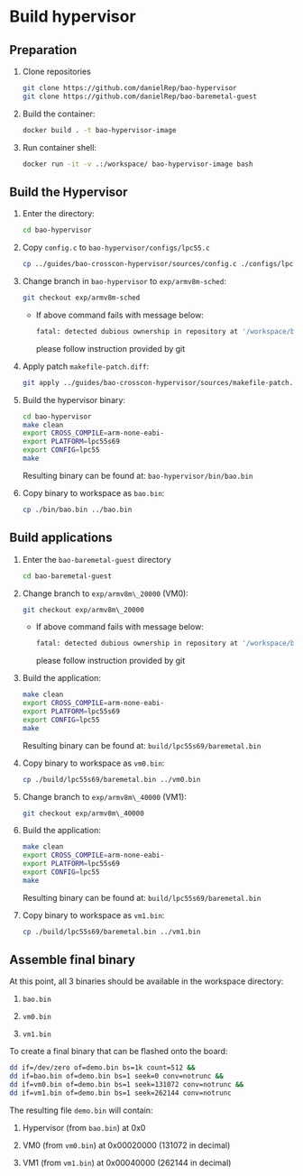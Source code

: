 # Build hypervisor

## Preparation

1. Clone repositories

    ```bash
    git clone https://github.com/danielRep/bao-hypervisor
    git clone https://github.com/danielRep/bao-baremetal-guest
    ```

2. Build the container:

    ```bash
    docker build . -t bao-hypervisor-image
    ```

3. Run container shell:

    ```bash
    docker run -it -v .:/workspace/ bao-hypervisor-image bash
    ```

## Build the Hypervisor

1. Enter the directory:

    ```bash
    cd bao-hypervisor
    ```

2. Copy `config.c` to `bao-hypervisor/configs/lpc55.c`

    ```bash
    cp ../guides/bao-crosscon-hypervisor/sources/config.c ./configs/lpc55.c
    ```

3. Change branch in `bao-hypervisor` to `exp/armv8m-sched`:

    ```bash
    git checkout exp/armv8m-sched
    ```

    * If above command fails with message below:

      ```bash
      fatal: detected dubious ownership in repository at '/workspace/bao-hypervisor'
      ```

      please follow instruction provided by git

4. Apply patch `makefile-patch.diff`:

    ```bash
    git apply ../guides/bao-crosscon-hypervisor/sources/makefile-patch.diff
    ```

5. Build the hypervisor binary:

    ```bash
    cd bao-hypervisor
    make clean
    export CROSS_COMPILE=arm-none-eabi-
    export PLATFORM=lpc55s69
    export CONFIG=lpc55
    make
    ```

    Resulting binary can be found at: `bao-hypervisor/bin/bao.bin`

6. Copy binary to workspace as `bao.bin`:

    ```bash
    cp ./bin/bao.bin ../bao.bin
    ```

## Build applications

1. Enter the `bao-baremetal-guest` directory

    ```bash
    cd bao-baremetal-guest
    ```

2. Change branch to `exp/armv8m\_20000` (VM0):

    ```bash
    git checkout exp/armv8m\_20000
    ```

    * If above command fails with message below:

      ```bash
      fatal: detected dubious ownership in repository at '/workspace/bao-baremetal-guest'
      ```

      please follow instruction provided by git

3. Build the application:

    ```bash
    make clean
    export CROSS_COMPILE=arm-none-eabi-
    export PLATFORM=lpc55s69
    export CONFIG=lpc55
    make
    ```

    Resulting binary can be found at: `build/lpc55s69/baremetal.bin`

4. Copy binary to workspace as `vm0.bin`:

    ```bash
    cp ./build/lpc55s69/baremetal.bin ../vm0.bin
    ```

5. Change branch to `exp/armv8m\_40000` (VM1):

    ```bash
    git checkout exp/armv8m\_40000
    ```

6. Build the application:

    ```bash
    make clean
    export CROSS_COMPILE=arm-none-eabi-
    export PLATFORM=lpc55s69
    export CONFIG=lpc55
    make
    ```

    Resulting binary can be found at: `build/lpc55s69/baremetal.bin`

7. Copy binary to workspace as `vm1.bin`:

    ```bash
    cp ./build/lpc55s69/baremetal.bin ../vm1.bin
    ```

## Assemble final binary

At this point, all 3 binaries should be available in the workspace directory:

1. `bao.bin`

2. `vm0.bin`

3. `vm1.bin`

To create a final binary that can be flashed onto the board:

```bash
dd if=/dev/zero of=demo.bin bs=1k count=512 &&
dd if=bao.bin of=demo.bin bs=1 seek=0 conv=notrunc &&
dd if=vm0.bin of=demo.bin bs=1 seek=131072 conv=notrunc &&
dd if=vm1.bin of=demo.bin bs=1 seek=262144 conv=notrunc
```

The resulting file `demo.bin` will contain:

1. Hypervisor (from `bao.bin`) at 0x0

2. VM0 (from `vm0.bin`) at 0x00020000 (131072 in decimal)

3. VM1 (from `vm1.bin`) at 0x00040000 (262144 in decimal)
